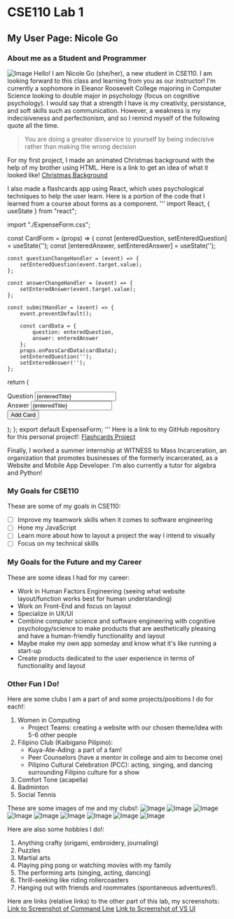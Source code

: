 # CSE110 Lab 1
## My User Page: Nicole Go

### **About me as a Student and Programmer**
![Image](pfp.jpeg)
Hello! I am Nicole Go (she/her), a new student in CSE110. I am looking forward to this class and learning from you as our instructor! I'm currently a sophomore in Eleanor Roosevelt College majoring in Computer Science looking to double major in psychology (focus on cognitive psychology). I would say that a strength I have is my creativity, persistance, and soft skills such as communication. However, a weakness is my indecisiveness and perfectionism, and so I remind myself of the following quote all the time. 
> You are doing a greater disservice to yourself by being indecisive rather than making the wrong decision 

For my first project, I made an animated Christmas background with the help of my brother using HTML.
Here is a link to get an idea of what it looked like!
[Christmas Background](christmas-background.html)

I also made a flashcards app using React, which uses psychological techniques to help the user learn. Here is a portion of the code that I learned from a course about forms as a component. 
'''
import React, { useState } from "react";

import "./ExpenseForm.css";

const CardForm = (props) => {
    const [enteredQuestion, setEnteredQuestion] = useState('');
    const [enteredAnswer, setEnteredAnswer] = useState('');

    const questionChangeHandler = (event) => {
        setEnteredQuestion(event.target.value);
    };

    const answerChangeHandler = (event) => {
        setEnteredAnswer(event.target.value);
    };

    const submitHandler = (event) => {
        event.preventDefault();

        const cardData = {
            question: enteredQuestion,
            answer: enteredAnswer
        };
        props.onPassCardData(cardData);
        setEnteredQuestion('');
        setEnteredAnswer('');
    };

  return (
    <form onSubmit={submitHandler}>
      <div className='new-card_allInputs'>
        <div className='new-expense_input'>
          <label>Question</label>
          <input 
            type='text' 
            value={enteredTitle} 
            onChange={questionChangeHandler} 
          />
        </div>
        <div className='new-expense_input'>
          <label>Answer</label>
          <input 
            type='text' 
            value={enteredTitle}
            onChange={answerChangeHandler}
          />
        </div>
      </div>
      <div className='new-card_actions'>
        <button type='submit'>Add Card</button>
      </div>
    </form>
  );
};
export default ExpenseForm;
'''
Here is a link to my GitHub repository for this personal project!: [Flashcards Project](https://github.com/nicole-beatrice-go/Stoodi-App)

Finally, I worked a summer internship at WITNESS to Mass Incarceration, an organization that promotes businesses of the formerly incarcerated, as a Website and Mobile App Developer. I'm also currently a tutor for algebra and Python!

### **My Goals for CSE110**
These are some of my goals in CSE110:
- [ ] Improve my teamwork skills when it comes to software engineering 
- [ ] Hone my JavaScript
- [ ] Learn more about how to layout a project the way I intend to visually
- [ ] Focus on my technical skills

### **My Goals for the Future and my Career**
These are some ideas I had for my career:
* Work in Human Factors Engineering (seeing what website layout/function works best for human understanding) 
* Work on Front-End and focus on layout
* Specialize in UX/UI
* Combine computer science and software engineering with cognitive psychology/science to make products that are aesthetically pleasing and have a human-friendly functionality and layout
* Maybe make my own app someday and know what it's like running a start-up
* Create products dedicated to the user experience in terms of functionality and layout

### **Other Fun I Do!**
Here are some clubs I am a part of and some projects/positions I do for each!:
1. Women in Computing
   - Project Teams: creating a website with our chosen theme/idea with 5-6 other people
2. Filipino Club (Kaibigano Pilipino):
   - Kuya-Ate-Ading: a part of a fam!
   - Peer Counselors (have a mentor in college and aim to become one)
   - Pilipino Cultural Celebration (PCC): acting, singing, and dancing surrounding Filipino culture for a show
3. Comfort Tone (acapella)
4. Badminton
5. Social Tennis

These are some images of me and my clubs!:
![Image](22F41011-8F5B-4BB6-B187-12B1E499017E.jpg)
![Image](BEB428D1-7CFE-4D05-8769-6EE66986591D.jpg)
![Image](IMG_0716.JPG)
![Image](IMG_0772.JPG)
![Image](IMG_1202.jpg)
![Image](IMG_1217.JPG)
![Image](IMG_1218.JPG)
![Image](IMG_9176.jpg)
![Image](IMG_9491.jpg)


Here are also some hobbies I do!:
1. Anything crafty (origami, embroidery, journaling)
2. Puzzles
3. Martial arts
4. Playing ping pong or watching movies with my family
5. The performing arts (singing, acting, dancing)
6. Thrill-seeking like riding rollercoasters
7. Hanging out with friends and roommates (spontaneous adventures!).

Here are links (relative links) to the other part of this lab, my screenshots:
[Link to Screenshot of Command Line]()
[Link to Screenshot of VS UI]()